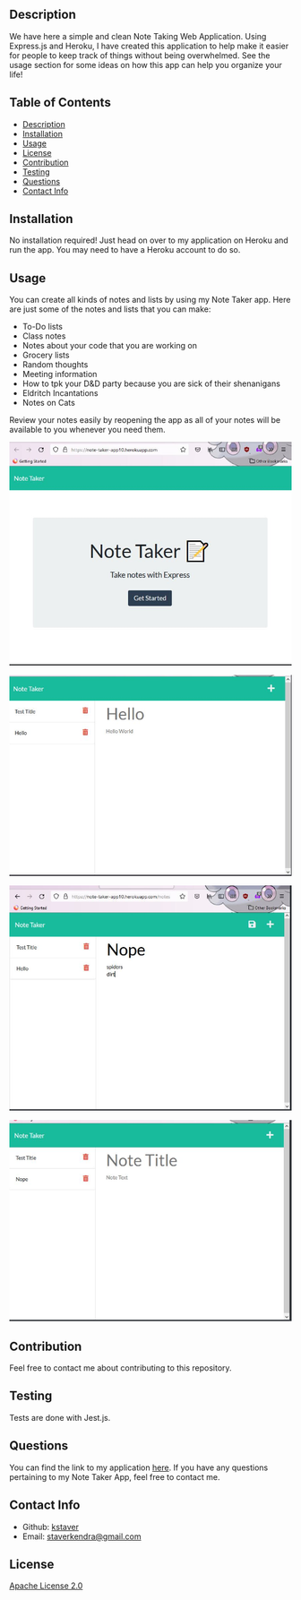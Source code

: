 ## Description
We have here a simple and clean Note Taking Web Application. Using Express.js and Heroku, I have created this application to help make it easier for people to keep track of things without being overwhelmed. See the usage section for some ideas on how this app can help you organize your life!

## Table of Contents
- [Description](#description)
- [Installation](#installation)
- [Usage](#usage)
- [License](#license)
- [Contribution](#contribution)
- [Testing](#test)
- [Questions](#questions)
- [Contact Info](#contact-info)

## Installation
No installation required! Just head on over to my application on Heroku and run the app. You may need to have a Heroku account to do so.

## Usage
You can create all kinds of notes and lists by using my Note Taker app. Here are just some of the notes and lists that you can make:

- To-Do lists
- Class notes
- Notes about your code that you are working on 
- Grocery lists
- Random thoughts
- Meeting information
- How to tpk your D&D party because you are sick of their shenanigans
- Eldritch Incantations
- Notes on Cats

Review your notes easily by reopening the app as all of your notes will be available to you whenever you need them.

![front_page](https://github.com/kstaver/Note-Taker/blob/main/assets/images/front_page.JPG)

![hello_note](https://github.com/kstaver/Note-Taker/blob/main/assets/images/note_hello.JPG)

![nope_note_prior_to_saving](https://github.com/kstaver/Note-Taker/blob/main/assets/images/note_nope_prior_to_save.JPG)

![note_hello_deleted](https://github.com/kstaver/Note-Taker/blob/main/assets/images/note_hello_deleted.JPG)

## Contribution
Feel free to contact me about contributing to this repository.

## Testing
Tests are done with Jest.js.

## Questions
You can find the link to my application [here](https://note-taker-app10.herokuapp.com/).
If you have any questions pertaining to my Note Taker App, feel free to contact me.

## Contact Info
- Github: [kstaver](https://github.com/kstaver)
- Email: staverkendra@gmail.com

## License
[Apache License 2.0](https://www.apache.org/licenses/LICENSE-2.0)